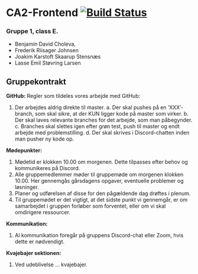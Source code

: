 # CA2-Frontend [![Build Status](https://travis-ci.org/KingBendico/CA2-Frontend.svg?branch=main)](https://travis-ci.org/KingBendico/CA2-Frontend)<br>
### Gruppe 1, class E.

* Benjamin David Choleva, 
* Frederik Riisager Johnsen
* Joakim Karstoft Skaarup Stensnæs
* Lasse Emil Støvring Larsen

## Gruppekontrakt

**GitHub:**
Regler som tildeles vores arbejde med GitHub:

1. Der arbejdes aldrig direkte til master.
    a. Der skal pushes på en ’XXX’-branch, som skal sikre, at der KUN ligger kode på master
       som virker.
    b. Der skal laves relevante branches for det arbejde, som man påbegynder.
    c. Branches skal slettes igen efter grøn test, push til master og endt arbejde med
       problemstilling.
    d. Der skal skrives i Discord-chatten inden man pusher ny kode op.

**Mødepunkter:**

1. Mødetid er klokken 10.00 om morgenen. Dette tilpasses efter behov og kommunikeres på
    Discord.
2. Alle gruppemedlemmer møder til gruppemøde om morgenen klokken 10.00. Her gennemgås
    gårsdagens opgaver, eventuelle problemer og løsninger.
3. Planer og udførelsen af disse for den pågældende dag drøftes i plenum.
4. Til gruppemødet er det vigtigt, at det sidste punkt vi gennemgår, er om samarbejdet i gruppen
    forløber som forventet, eller om vi skal omdirigere ressourcer.

**Kommunikation:**

1. Al kommunikation foregår på gruppens Discord-chat eller Zoom, hvis dette er nødvendigt.

**Kvajebajer sektionen:**

1. Ved udeblivelse ... kvajebajer.




